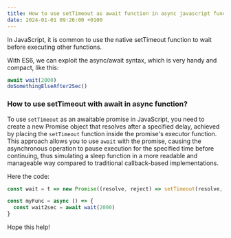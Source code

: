 ```yaml
---
title: How to use setTimeout as await function in async javascript function
date: 2024-01-01 09:26:00 +0100
---
```


 

In JavaScript, it is common to use the native setTimeout function to wait before executing other functions.

With ES6, we can exploit the async/await syntax, which is very handy and compact, like this:

```js
await wait(2000)
doSomethingElseAfter2Sec()
```

### How to use setTimeout with await in async function?

To use `setTimeout` as an awaitable promise in JavaScript, you need to create a new Promise object that resolves after a specified delay, achieved by placing the `setTimeout` function inside the promise's executor function. This approach allows you to use `await` with the promise, causing the asynchronous operation to pause execution for the specified time before continuing, thus simulating a sleep function in a more readable and manageable way compared to traditional callback-based implementations.

Here the code:

```js
const wait = t => new Promise((resolve, reject) => setTimeout(resolve, t))

const myFunc = async () => {
  const wait2sec = await wait(2000)
}
```

Hope this help!
